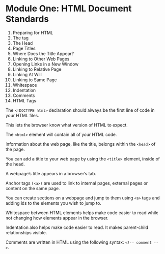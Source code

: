 
# Module One: HTML Document Standards

1. Preparing for HTML
2. The <html> tag
3. The Head
4. Page Titles
5. Where Does the Title Appear?
6. Linking to Other Web Pages
7. Opening Links in a New Window
8. Linking to Relative Page
9. Linking At Will
10. Linking to Same Page
11. Whitespace
12. Indentation
13. Comments
14. HTML Tags

The `<!DOCTYPE html>` declaration should always be the first line of code in your HTML files. 

This lets the browser know what version of HTML to expect.

The `<html>` element will contain all of your HTML code.

Information about the web page, like the title, belongs within the `<head>` of the page.

You can add a title to your web page by using the `<title>` element, inside of the head.

A webpage’s title appears in a browser’s tab.

Anchor tags `(<a>)` are used to link to internal pages, external pages or content on the same page.

You can create sections on a webpage and jump to them using `<a>` tags and adding ids to the elements you wish to jump to.

Whitespace between HTML elements helps make code easier to read while not changing how elements appear in the browser.

Indentation also helps make code easier to read. It makes parent-child relationships visible.

Comments are written in HTML using the following syntax: `<!-- comment -->`.
